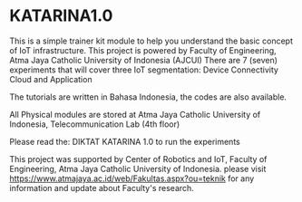 # KATARINA1.0
This is a simple trainer kit module to help you understand the basic concept of IoT infrastructure. This project is powered by Faculty of Engineering, Atma Jaya Catholic University of Indonesia (AJCUI)  There are 7 (seven) experiments that will cover three IoT segmentation:  Device Connectivity Cloud and Application

The tutorials are written in Bahasa Indonesia, the codes are also available. 

All Physical modules are stored at Atma Jaya Catholic University of Indonesia, Telecommunication Lab (4th floor)

Please read the: DIKTAT KATARINA 1.0 to run the experiments


This project was supported by Center of Robotics and IoT, Faculty of Engineering, Atma Jaya Catholic University of Indonesia. 
please visit https://www.atmajaya.ac.id/web/Fakultas.aspx?ou=teknik for any information and update about Faculty's research.
